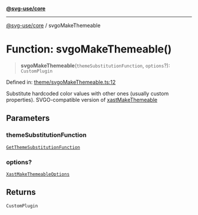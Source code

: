 [**@svg-use/core**](../README.md)

---

[@svg-use/core](../README.md) / svgoMakeThemeable

# Function: svgoMakeThemeable()

> **svgoMakeThemeable**(`themeSubstitutionFunction`, `options`?): `CustomPlugin`

Defined in:
[theme/svgoMakeThemeable.ts:12](https://github.com/fpapado/svg-use/blob/main/packages/core/src/theme/svgoMakeThemeable.ts#L12)

Substitute hardcoded color values with other ones (usually custom properties).
SVGO-compatible version of [xastMakeThemeable](xastMakeThemeable.md)

## Parameters

### themeSubstitutionFunction

[`GetThemeSubstitutionFunction`](../type-aliases/GetThemeSubstitutionFunction.md)

### options?

[`XastMakeThemeableOptions`](../type-aliases/XastMakeThemeableOptions.md)

## Returns

`CustomPlugin`
